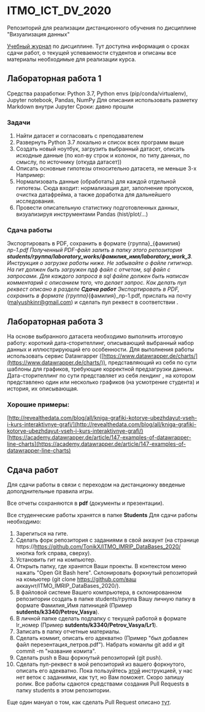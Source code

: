 # ITMO_ICT_DV_2020
Репозиторий для реализации дистанционного обучения по дисциплине "Визуализация данных"

[Учебный журнал](https://docs.google.com/spreadsheets/d/1Qy1EWAkA5y5ycsfFv0MAzww71jki0tGHB0WSMw2oGOk/edit?usp=sharing) по дисциплине. Тут доступна информация о сроках сдачи работ, о текущей успеваемости студентов и описаны все материалы необходимые для реализации курса.

## Лабораторная работа 1
Средства разработки: Python 3.7, Python envs (pip/conda/virtualenv), Jupyter notebook, Pandas, NumPy
Для описания использовать разметку Markdown внутри Jupyter
Сроки: давно прошли

### Задачи
1. Найти датасет и согласовать с преподавателем
2. Развернуть Python 3.7 локально и список всех программ выше
3. Создать новый ноутбук, загрузить выбранный датасет, описать исходные данные (по кол-ву строк и колонок, по типу данных, по смыслу, по источнику (откуда датасет))
4. Описать основные гипотезы относительно датасета, не меньше 3-х
Например:
1. Нормализовать данные (обработать) для каждой отдельной гипотезы. Сюда входит: нормализация дат, заполнение пропусков, очистка датафрейма, а также доработка для дальнейшего исследования.
2. Провести описательную статистику подготовленных данных, визуализируя инструментами Pandas (hist/plot/...)

### Сдача работы
Экспортировать в PDF, сохранить в формате {группа}_{фамилия}_лр-1.pdf
Полученный PDF-файл залить в папку этого репозитория **students/группа/laboratory_works/фамилия_имя/laboratory_work_3**. Инструкция о загрузке работы ниже. Не забывайте о файле гитигнор.
На гит должен быть загружен пдф файл с отчетом, sql файл с запросами. Для каждого запроса в sql файле должен быть написан комментарий с описанием того, что делает запрос. Как делать пул реквест описано в разделе **Сдача работ**
Экспортировать в PDF, сохранить в формате {группа}_{фамилия}_лр-1.pdf, прислать на почту (malyushkinr@gmail.com) и сделать пул реквест в соответствии .


## Лабораторная работа 3
На основе выбранного датасета необходимо выполнить итоговую работу: короткий дата-сторителлинг, описывающий выбранный набор данных и иллюстрирующий его особенности.
Для выполнения работы использовать сервис Datawrapper ([https://www.datawrapper.de/charts/](https://www.datawrapper.de/charts/)), представляющий из себя по сути шаблоны для графиков, требующие корректной предзагрузки данных. 
Дата-сторителлинг по сути представляет из себя лендинг , на котором представлено один или несколько графиков (на усмотрение студента) и история, их описывающая. 

### Хорошие примеры:
[http://revealthedata.com/blog/all/kniga-grafiki-kotorye-ubezhdayut-vseh-i-kurs-interaktivnye-grafi/](http://revealthedata.com/blog/all/kniga-grafiki-kotorye-ubezhdayut-vseh-i-kurs-interaktivnye-grafi/)
[https://academy.datawrapper.de/article/147-examples-of-datawrapper-line-charts](https://academy.datawrapper.de/article/147-examples-of-datawrapper-line-charts)

## Сдача работ

Для сдачи работы в связи с переходом на дистанционку введеные дополднительные правила игры.

Все отчеты сохраняются в **pdf** (документы и презентации).

Все студенческие работы хранятся в папке **Students**
Для сдачи работы необходимо:
1. Зарегиться на гите.
2. Сделать форк репозитория с заданиями в свой аккаунт (на странице https://https://github.com/TonikX/ITMO_IMRIP_DataBases_2020/ кнопка fork справа, сверху).
3. Установить гит на компьютер.
4. Открыть папку, где хранятся Ваши проекты. В контекстом меню нажать "Open Git Bash here". Склонировать форкнутый репозиторий на комьютер (git clone https://github.com/ваш аккаунт/ITMO_IMRIP_DataBases_2020/).
5. В файловой системе Вашего компрьютера, в склонированном репозитории создать в папке students/группа Вашу личную папку в формате Фамилия_Имя латиницей (Пример **sutdents/k3340/Petrov_Vasya**).
6. В личной папке сделать подпапку с текущей работой в формате lr_номер (Пример **sutdents/k3340/Petrov_Vasya/Lr1**).
7. Записать в папку отчетные материалы.
8. Сделать коммит, описать его адекватно (Пример "был добавлен файл перезентация_петров.pdf"). Набрать команлы git add и git commit -m "название комита".
9. Сделать push в Ваш форкнутый репозиторий (git push).
10. Сделать пул-реквест в мой репозиторий из вашего форкнутого, описать его адекватно.
Пока пользуйтесь [этой](https://vk.com/@efimchik_post_edu-tfm-2019-1) инструкцией, у нас нет веток с заданиями, как тут, но Вам поможет. Скоро запишу ролик.
Все работы сдаются средствами создания Pull Requests в папку students в этом репозитории.

Еще один мануал о том, как сделать Pull Request описано [тут](https://rustycrate.ru/%D1%80%D1%83%D0%BA%D0%BE%D0%B2%D0%BE%D0%B4%D1%81%D1%82%D0%B2%D0%B0/2016/03/07/contributing.html).


